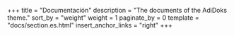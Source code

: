+++
title = "Documentación"
description = "The documents of the AdiDoks theme."
sort_by = "weight"
weight = 1
paginate_by = 0
template = "docs/section.es.html"
insert_anchor_links = "right"
+++
